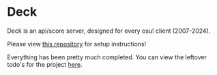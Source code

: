 # Deck

Deck is an api/score server, designed for every osu! client (2007-2024).

Please view [this repository](https://github.com/osuTitanic/titanic) for setup instructions!

Everything has been pretty much completed.
You can view the leftover todo's for the project [here](https://github.com/users/osuTitanic/projects/2).
